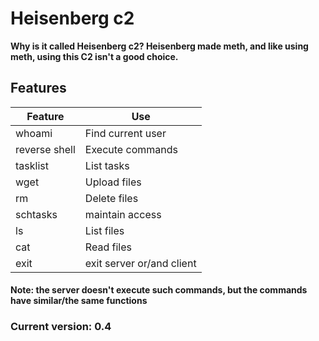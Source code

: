 # Heisenberg c2
**Why is it called Heisenberg c2? Heisenberg made meth, and like using meth, using this C2 isn't a good choice.**
 
## Features
|Feature|Use|
|----|-----|
|whoami|Find current user|
|reverse shell|Execute commands|
|tasklist|List tasks|
|wget|Upload files|
|rm|Delete files|
|schtasks|maintain access|
|ls|List files|
|cat|Read files|
|exit|exit server or/and client|
#### Note: the server doesn't execute such commands, but the commands have similar/the same functions
### Current version: 0.4
